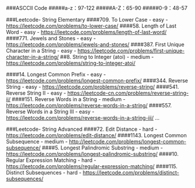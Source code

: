 ###ASCCII Code
#####a-z：97-122
#####A-Z：65-90
#####0-9：48-57

###Leetcode- String Elementary
####709. To Lower Case - easy - https://leetcode.com/problems/to-lower-case/
####58. Length of Last Word - easy - https://leetcode.com/problems/length-of-last-word/
####771. Jewels and Stones - easy - https://leetcode.com/problems/jewels-and-stones/
####387. First Unique Character in a String - easy - https://leetcode.com/problems/first-unique-character-in-a-string/
##8. String to Integer (atoi) - medium - https://leetcode.com/problems/string-to-integer-atoi/

####14. Longest Common Prefix - easy - https://leetcode.com/problems/longest-common-prefix/
####344. Reverse String - easy - https://leetcode.com/problems/reverse-string/
####541. Reverse String II - easy - https://leetcode-cn.com/problems/reverse-string-ii/
####151. Reverse Words in a String - medium - https://leetcode.com/problems/reverse-words-in-a-string/
####557. Reverse Words in a String III - easy - https://leetcode.com/problems/reverse-words-in-a-string-iii/
...

###Leetcode- String Advanced
####72. Edit Distance - hard - https://leetcode.com/problems/edit-distance/
####1143. Longest Common Subsequence - medium - http://leetcode.com/problems/longest-common-subsequence/
####5. Longest Palindromic Substring - medium - https://leetcode.com/problems/longest-palindromic-substring/
####10. Regular Expression Matching - hard - https://leetcode.com/problems/regular-expression-matching/
####115. Distinct Subsequences - hard - https://leetcode.com/problems/distinct-subsequences/
